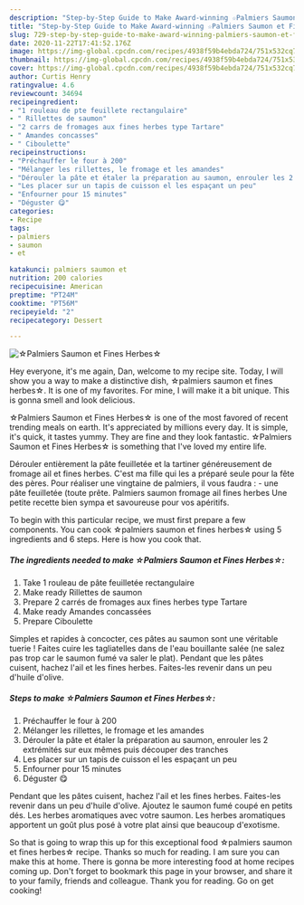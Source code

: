 ```yaml
---
description: "Step-by-Step Guide to Make Award-winning ☆Palmiers Saumon et Fines Herbes☆"
title: "Step-by-Step Guide to Make Award-winning ☆Palmiers Saumon et Fines Herbes☆"
slug: 729-step-by-step-guide-to-make-award-winning-palmiers-saumon-et-fines-herbes
date: 2020-11-22T17:41:52.176Z
image: https://img-global.cpcdn.com/recipes/4938f59b4ebda724/751x532cq70/☆palmiers-saumon-et-fines-herbes☆-photo-principale-de-la-recette.jpg
thumbnail: https://img-global.cpcdn.com/recipes/4938f59b4ebda724/751x532cq70/☆palmiers-saumon-et-fines-herbes☆-photo-principale-de-la-recette.jpg
cover: https://img-global.cpcdn.com/recipes/4938f59b4ebda724/751x532cq70/☆palmiers-saumon-et-fines-herbes☆-photo-principale-de-la-recette.jpg
author: Curtis Henry
ratingvalue: 4.6
reviewcount: 34694
recipeingredient:
- "1 rouleau de pte feuillete rectangulaire"
- " Rillettes de saumon"
- "2 carrs de fromages aux fines herbes type Tartare"
- " Amandes concasses"
- " Ciboulette"
recipeinstructions:
- "Préchauffer le four à 200"
- "Mélanger les rillettes, le fromage et les amandes"
- "Dérouler la pâte et étaler la préparation au saumon, enrouler les 2 extrémités sur eux mêmes puis découper des tranches"
- "Les placer sur un tapis de cuisson el les espaçant un peu"
- "Enfourner pour 15 minutes"
- "Déguster 😋"
categories:
- Recipe
tags:
- palmiers
- saumon
- et

katakunci: palmiers saumon et 
nutrition: 200 calories
recipecuisine: American
preptime: "PT24M"
cooktime: "PT56M"
recipeyield: "2"
recipecategory: Dessert

---
```



![☆Palmiers Saumon et Fines Herbes☆](https://img-global.cpcdn.com/recipes/4938f59b4ebda724/751x532cq70/☆palmiers-saumon-et-fines-herbes☆-photo-principale-de-la-recette.jpg)

Hey everyone, it's me again, Dan, welcome to my recipe site. Today, I will show you a way to make a distinctive dish, ☆palmiers saumon et fines herbes☆. It is one of my favorites. For mine, I will make it a bit unique. This is gonna smell and look delicious.

☆Palmiers Saumon et Fines Herbes☆ is one of the most favored of recent trending meals on earth. It's appreciated by millions every day. It is simple, it's quick, it tastes yummy. They are fine and they look fantastic. ☆Palmiers Saumon et Fines Herbes☆ is something that I've loved my entire life.

Dérouler entièrement la pâte feuilletée et la tartiner généreusement de fromage ail et fines herbes. C&#39;est ma fille qui les a préparé seule pour la fête des pères. Pour réaliser une vingtaine de palmiers, il vous faudra : - une pâte feuilletée (toute prête. Palmiers saumon fromage ail fines herbes Une petite recette bien sympa et savoureuse pour vos apéritifs.


To begin with this particular recipe, we must first prepare a few components. You can cook ☆palmiers saumon et fines herbes☆ using 5 ingredients and 6 steps. Here is how you cook that.

<!--inarticleads1-->

##### The ingredients needed to make ☆Palmiers Saumon et Fines Herbes☆:

1. Take 1 rouleau de pâte feuilletée rectangulaire
1. Make ready  Rillettes de saumon
1. Prepare 2 carrés de fromages aux fines herbes type Tartare
1. Make ready  Amandes concassées
1. Prepare  Ciboulette


Simples et rapides à concocter, ces pâtes au saumon sont une véritable tuerie ! Faites cuire les tagliatelles dans de l&#39;eau bouillante salée (ne salez pas trop car le saumon fumé va saler le plat). Pendant que les pâtes cuisent, hachez l&#39;ail et les fines herbes. Faites-les revenir dans un peu d&#39;huile d&#39;olive. 

<!--inarticleads2-->

##### Steps to make ☆Palmiers Saumon et Fines Herbes☆:

1. Préchauffer le four à 200
1. Mélanger les rillettes, le fromage et les amandes
1. Dérouler la pâte et étaler la préparation au saumon, enrouler les 2 extrémités sur eux mêmes puis découper des tranches
1. Les placer sur un tapis de cuisson el les espaçant un peu
1. Enfourner pour 15 minutes
1. Déguster 😋


Pendant que les pâtes cuisent, hachez l&#39;ail et les fines herbes. Faites-les revenir dans un peu d&#39;huile d&#39;olive. Ajoutez le saumon fumé coupé en petits dés. Les herbes aromatiques avec votre saumon. Les herbes aromatiques apportent un goût plus posé à votre plat ainsi que beaucoup d&#39;exotisme. 

So that is going to wrap this up for this exceptional food ☆palmiers saumon et fines herbes☆ recipe. Thanks so much for reading. I am sure you can make this at home. There is gonna be more interesting food at home recipes coming up. Don't forget to bookmark this page in your browser, and share it to your family, friends and colleague. Thank you for reading. Go on get cooking!
